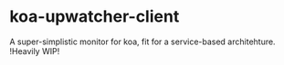 # koa-upwatcher-client
A super-simplistic monitor for koa, fit for a service-based architehture. !Heavily WIP!
